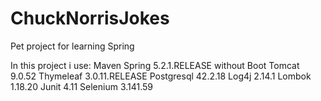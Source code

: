 # ChuckNorrisJokes
Pet project for learning Spring

In this project i use:
    Maven 
    Spring 5.2.1.RELEASE without Boot 
    Tomcat 9.0.52 
    Thymeleaf 3.0.11.RELEASE 
    Postgresql 42.2.18 
    Log4j 2.14.1 
    Lombok 1.18.20 
    Junit 4.11 
    Selenium 3.141.59 

